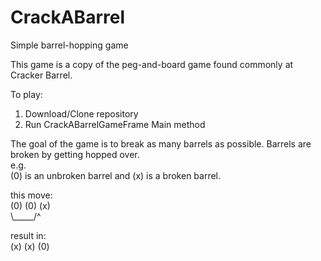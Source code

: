 # CrackABarrel
Simple barrel-hopping game

This game is a copy of the peg-and-board game found commonly at Cracker Barrel.

To play:
1) Download/Clone repository
2) Run CrackABarrelGameFrame Main method

The goal of the game is to break as many barrels as possible.
Barrels are broken by getting hopped over.<br  />
e.g.<br  />
(0) is an unbroken barrel and (x) is a broken barrel.<br  />

this move:<br  />
(0) (0) (x) <br  />
 \\_____/^  <br  />
  
result in:<br  />
(x) (x) (0)<br  />
